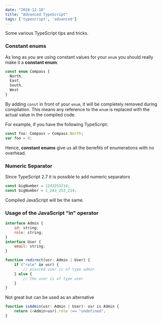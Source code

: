 ```yaml
---
date: "2018-12-18"
title: "Advanced TypeScript"
tags: ['typescript', 'advanced']
---
```

Some various TypeScript tips and tricks.

### Constant enums
As long as you are using constant values for your `enum` you should really make it a **constant enum**.

```typescript
const enum Compass {
  North,
  East,
  South,
  West
}
```

By adding `const` in front of your `enum`, it will be completely removed during compilation. This means any reference to the `enum` is replaced with the actual value in the compiled code.

For example, if you have the following TypeScript:
```typescript
const foo: Compass = Compass.North;
var foo = 0;
```
Hence, **constant enums** give us all the benefits of enumerations with no overhead.

### Numeric Separator
Since TypeScript 2.7 it is possible to add numeric separators

```javascript
const bigNumber = 1243253214;
const bigNumber = 1_243_253_214;
```

Compiled JavaScript will be the same.

### Usage of the JavaScript "in" operator

```javascript
interface Admin {
	id: string;
	role: string;
}
interface User {
	email: string;
}

function redirect(usr: Admin | User) {
	if ("role" in usr) {
		// assured user is of type admin
	} else {
		// the user is of type user
	}
}
```

Not great but can be used as an alternative
```javascript
function isAdmin(usr: Admin | User): usr is Admin {
	return (<Admin>usr).role !== "undefined";
}
```


